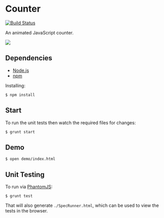 # Counter

[![Build Status](https://travis-ci.org/tanem/counter.png?branch=master)](https://travis-ci.org/tanem/counter)

An animated JavaScript counter.

![](https://raw.github.com/tanem/realtime-dashboard-hits-graph/master/screenshot.png)

## Dependencies

 * [Node.js](http://nodejs.org/)
 * [npm](https://npmjs.org/)
 
Installing:

    $ npm install

## Start

To run the unit tests then watch the required files for changes:

    $ grunt start

## Demo

    $ open demo/index.html

## Unit Testing

To run via [PhantomJS](http://phantomjs.org/):

    $ grunt test

That will also generate `./SpecRunner.html`, which can be used to view the tests in the browser.